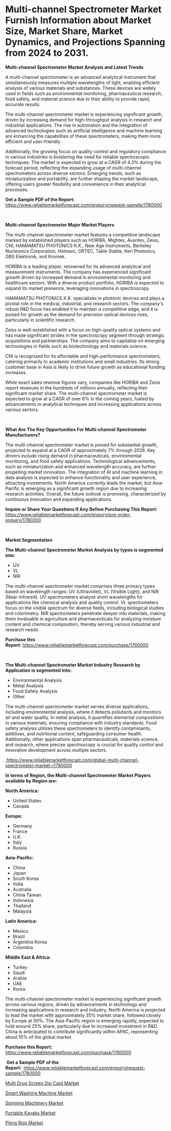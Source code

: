 <p><h1>Multi-channel Spectrometer Market Furnish Information about Market Size, Market Share, Market Dynamics, and Projections Spanning from 2024 to 2031.</h1></p><p><strong>Multi-channel Spectrometer Market Analysis and Latest Trends</strong></p>
<p><p>A multi-channel spectrometer is an advanced analytical instrument that simultaneously measures multiple wavelengths of light, enabling efficient analysis of various materials and substances. These devices are widely used in fields such as environmental monitoring, pharmaceutical research, food safety, and material science due to their ability to provide rapid, accurate results. </p><p>The multi-channel spectrometer market is experiencing significant growth, driven by increasing demand for high-throughput analysis in research and industrial applications. The rise in automation and the integration of advanced technologies such as artificial intelligence and machine learning are enhancing the capabilities of these spectrometers, making them more efficient and user-friendly. </p><p>Additionally, the growing focus on quality control and regulatory compliance in various industries is bolstering the need for reliable spectroscopic techniques. The market is expected to grow at a CAGR of 4.3% during the forecast period, reflecting the expanding usage of multi-channel spectrometers across diverse sectors. Emerging trends, such as miniaturization and portability, are further shaping the market landscape, offering users greater flexibility and convenience in their analytical processes.</p></p>
<p><strong>Get a Sample PDF of the Report:&nbsp;</strong> <a href="https://www.reliablemarketforecast.com/enquiry/request-sample/1780000?utm_campaign=1870&utm_medium=2&utm_source=Github&utm_content=ia&utm_term=19122024&utm_id=multi-channel-spectrometer">https://www.reliablemarketforecast.com/enquiry/request-sample/1780000</a></p>
<p>&nbsp;</p>
<p><strong>Multi-channel Spectrometer Major Market Players</strong></p>
<p><p>The multi-channel spectrometer market features a competitive landscape marked by established players such as HORIBA, Mightex, Avantes, Zeiss, CNI, HAMAMATSU PHOTONICS K.K., New Age Instruments, Berkeley Nucleonics Corporation, Holmarc, ORTEC, Table Stable, Keri Photonics, GBS Elektronik, and Kromek. </p><p>HORIBA is a leading player, renowned for its advanced analytical and measurement instruments. The company has experienced significant growth driven by increased demand in environmental monitoring and healthcare sectors. With a diverse product portfolio, HORIBA is expected to expand its market presence, leveraging innovations in spectroscopy.</p><p>HAMAMATSU PHOTONICS K.K. specializes in photonic devices and plays a pivotal role in the medical, industrial, and research sectors. The company's robust R&D focus has enabled it to maintain a competitive edge, and it is poised for growth as the demand for precision optical devices rises, particularly in scientific research.</p><p>Zeiss is well-established with a focus on high-quality optical systems and has made significant strides in the spectroscopy segment through strategic acquisitions and partnerships. The company aims to capitalize on emerging technologies in fields such as biotechnology and materials science.</p><p>CNI is recognized for its affordable and high-performance spectrometers, catering primarily to academic institutions and small industries. Its strong customer base in Asia is likely to drive future growth as educational funding increases.</p><p>While exact sales revenue figures vary, companies like HORIBA and Zeiss report revenues in the hundreds of millions annually, reflecting their significant market share. The multi-channel spectrometer market is expected to grow at a CAGR of over 6% in the coming years, fueled by advancements in analytical techniques and increasing applications across various sectors.</p></p>
<p>&nbsp;</p>
<p><strong>What Are The Key Opportunities For Multi-channel Spectrometer Manufacturers?</strong></p>
<p><p>The multi-channel spectrometer market is poised for substantial growth, projected to expand at a CAGR of approximately 7% through 2028. Key drivers include rising demand in pharmaceuticals, environmental monitoring, and food safety applications. Technological advancements, such as miniaturization and enhanced wavelength accuracy, are further propelling market innovation. The integration of AI and machine learning in data analysis is expected to enhance functionality and user experience, attracting investments. North America currently leads the market, but Asia-Pacific is emerging as a significant growth region due to increasing research activities. Overall, the future outlook is promising, characterized by continuous innovation and expanding applications.</p></p>
<p><strong>Inquire or Share Your Questions If Any Before Purchasing This Report:</strong> <a href="https://www.reliablemarketforecast.com/enquiry/pre-order-enquiry/1780000?utm_campaign=1870&utm_medium=2&utm_source=Github&utm_content=ia&utm_term=19122024&utm_id=multi-channel-spectrometer">https://www.reliablemarketforecast.com/enquiry/pre-order-enquiry/1780000</a></p>
<p>&nbsp;</p>
<p><strong>Market Segmentation</strong></p>
<p><strong>The Multi-channel Spectrometer Market Analysis by types is segmented into:</strong></p>
<p><ul><li>UV</li><li>VL</li><li>NIR</li></ul></p>
<p><p>The multi-channel spectrometer market comprises three primary types based on wavelength ranges: UV (Ultraviolet), VL (Visible Light), and NIR (Near-Infrared). UV spectrometers analyze short wavelengths for applications like chemical analysis and quality control. VL spectrometers focus on the visible spectrum for diverse fields, including biological studies and colorimetry. NIR spectrometers penetrate deeper into materials, making them invaluable in agriculture and pharmaceuticals for analyzing moisture content and chemical composition, thereby serving various industrial and research needs.</p></p>
<p><strong>Purchase this Report:&nbsp;</strong><a href="https://www.reliablemarketforecast.com/purchase/1780000?utm_campaign=1870&utm_medium=2&utm_source=Github&utm_content=ia&utm_term=19122024&utm_id=multi-channel-spectrometer">https://www.reliablemarketforecast.com/purchase/1780000</a></p>
<p>&nbsp;</p>
<p><strong>The Multi-channel Spectrometer Market Industry Research by Application is segmented into:</strong></p>
<p><ul><li>Environmental Analysis</li><li>Metal Analysis</li><li>Food Safety Analysis</li><li>Other</li></ul></p>
<p><p>The multi-channel spectrometer market serves diverse applications, including environmental analysis, where it detects pollutants and monitors air and water quality. In metal analysis, it quantifies elemental compositions in various materials, ensuring compliance with industry standards. Food safety analysis utilizes these spectrometers to identify contaminants, additives, and nutritional content, safeguarding consumer health. Additionally, other applications span pharmaceuticals, materials science, and research, where precise spectroscopy is crucial for quality control and innovative development across multiple sectors.</p></p>
<p><a href="https://www.reliablemarketforecast.com/global-multi-channel-spectrometer-market-r1780000?utm_campaign=1870&utm_medium=2&utm_source=Github&utm_content=ia&utm_term=19122024&utm_id=multi-channel-spectrometer">&nbsp;https://www.reliablemarketforecast.com/global-multi-channel-spectrometer-market-r1780000</a></p>
<p><strong>In terms of Region, the Multi-channel Spectrometer Market Players available by Region are:</strong></p>
<p>
    <p> <strong> North America: </strong>
        <ul>
            <li>United States</li>
            <li>Canada</li>
        </ul>
        </p> 
    <p> <strong> Europe: </strong>
        <ul>
            <li>Germany</li>
            <li>France</li>
            <li>U.K.</li>
            <li>Italy</li>
            <li>Russia</li>
        </ul>
        </p> 
    <p> <strong> Asia-Pacific: </strong>
        <ul>
            <li>China</li>
            <li>Japan</li>
            <li>South Korea</li>
            <li>India</li>
            <li>Australia</li>
            <li>China Taiwan</li>
            <li>Indonesia</li>
            <li>Thailand</li>
            <li>Malaysia</li>
        </ul>
        </p> 
    <p> <strong> Latin America: </strong>
        <ul>
            <li>Mexico</li>
            <li>Brazil</li>
            <li>Argentina Korea</li>
            <li>Colombia</li>
        </ul>
        </p> 
    <p> <strong> Middle East & Africa: </strong>
        <ul>
            <li>Turkey</li>
            <li>Saudi</li>
            <li>Arabia</li>
            <li>UAE</li>
            <li>Korea</li>
        </ul>
    </p>
    </p>
<p><p>The multi-channel spectrometer market is experiencing significant growth across various regions, driven by advancements in technology and increasing applications in research and industry. North America is projected to lead the market with approximately 35% market share, followed closely by Europe at 30%. The Asia-Pacific region is emerging rapidly, expected to hold around 25% share, particularly due to increased investment in R&D. China is anticipated to contribute significantly within APAC, representing about 10% of the global market.</p></p>
<p><strong>Purchase this Report: </strong><a href="https://www.reliablemarketforecast.com/purchase/1780000?utm_campaign=1870&utm_medium=2&utm_source=Github&utm_content=ia&utm_term=19122024&utm_id=multi-channel-spectrometer">https://www.reliablemarketforecast.com/purchase/1780000</a></p>
<p>&nbsp;<strong>Get a Sample PDF of the Report:&nbsp;&nbsp;</strong><a href="https://www.reliablemarketforecast.com/enquiry/request-sample/1780000?utm_campaign=1870&utm_medium=2&utm_source=Github&utm_content=ia&utm_term=19122024&utm_id=multi-channel-spectrometer">https://www.reliablemarketforecast.com/enquiry/request-sample/1780000</a></p>
<p><strong></strong></p>
<p><p><a href="https://github.com/PeterParrish5/Market-Research-Report-List-7/blob/main/multi-drug-screen-dip-card-market.md?utm_campaign=1870&utm_medium=2&utm_source=Github&utm_content=ia&utm_term=19122024&utm_id=multi-channel-spectrometer">Multi Drug Screen Dip Card Market</a></p><p><a href="https://www.linkedin.com/pulse/smart-washing-machine-market-growth-analysis-2024-2031-3l23e?utm_campaign=1870&utm_medium=2&utm_source=Github&utm_content=ia&utm_term=19122024&utm_id=multi-channel-spectrometer">Smart Washing Machine Market</a></p><p><a href="https://www.linkedin.com/pulse/spinning-machinery-market-evolution-87-cagr-key-trends-watch-7sa4e?utm_campaign=1870&utm_medium=2&utm_source=Github&utm_content=ia&utm_term=19122024&utm_id=multi-channel-spectrometer">Spinning Machinery Market</a></p><p><a href="https://www.linkedin.com/pulse/portable-kayaks-market-size-forecast-anticipated-72-ayfje?utm_campaign=1870&utm_medium=2&utm_source=Github&utm_content=ia&utm_term=19122024&utm_id=multi-channel-spectrometer">Portable Kayaks Market</a></p><p><a href="https://www.linkedin.com/pulse/study-extensively-examines-piling-rigsmarket-size-terms-value-cszie?utm_campaign=1870&utm_medium=2&utm_source=Github&utm_content=ia&utm_term=19122024&utm_id=multi-channel-spectrometer">Piling Rigs Market</a></p></p>